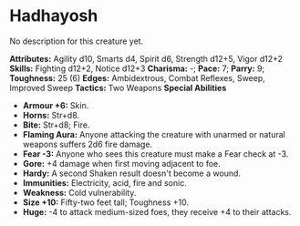# Hadhayosh

No description for this creature yet.

**Attributes:** Agility d10, Smarts d4, Spirit d6, Strength d12+5, Vigor
d12+2
**Skills:** Fighting d12+2, Notice d12+3
**Charisma:** -; **Pace:** 7; **Parry:** 9; **Toughness:** 25 (6)
**Edges:** Ambidextrous, Combat Reflexes, Sweep, Improved Sweep
**Tactics:** Two Weapons
**Special Abilities**

- **Armour +6:** Skin.
- **Horns:** Str+d8.
- **Bite:** Str+d8; Fire.
- **Flaming Aura:** Anyone attacking the creature with unarmed or
natural weapons suffers 2d6 fire damage.
- **Fear -3:** Anyone who sees this creature must make a Fear check at
-3.
- **Gore:** +4 damage when first moving adjacent to foe.
- **Hardy:** A second Shaken result doesn't become a wound.
- **Immunities:** Electricity, acid, fire and sonic.
- **Weakness:** Cold vulnerability.
- **Size +10:** Fifty-two feet tall; Toughness +10.
- **Huge:** -4 to attack medium-sized foes, they receive +4 to their
attacks.
